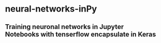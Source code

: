 # neural-networks-inPy

## Training neuronal networks in Jupyter Notebooks with tenserflow encapsulate in Keras
